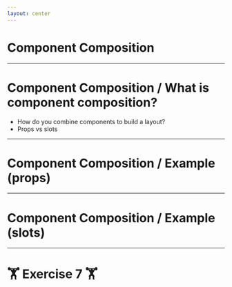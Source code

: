 ```yaml
---
layout: center
---
```


# Component Composition

---

# Component Composition / What is component composition?

- How do you combine components to build a layout?
- Props vs slots

---

# Component Composition / Example (props)

<StackBlitzEmbed id="vue-yobnhs" file="src/components/App.vue" />

---

# Component Composition / Example (slots)

<StackBlitzEmbed id="vue-r5nsxn" file="src/components/App.vue" />

---

# 🏋️ Exercise 7 🏋️
